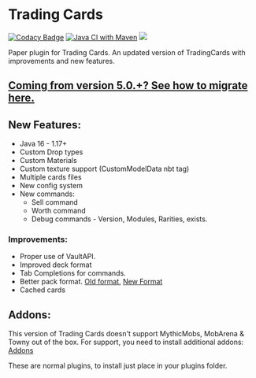 # Trading Cards 
[![Codacy Badge](https://app.codacy.com/project/badge/Grade/c30caf827f974fa39296203413f86b05)](https://www.codacy.com/gh/TreasureIslandMC/XenTradingCards/dashboard?utm_source=github.com&amp;utm_medium=referral&amp;utm_content=TreasureIslandMC/XenTradingCards&amp;utm_campaign=Badge_Grade)
[![Java CI with Maven](https://github.com/TreasureIslandMC/TradingCards/actions/workflows/maven.yml/badge.svg)](https://github.com/TreasureIslandMC/TradingCards/actions/workflows/maven.yml)
[![](https://img.shields.io/discord/881610309637398538?color=%235865F2&label=support&logo=Discord&logoColor=white&style=for-the-badge)](https://discord.gg/4v9gsBCgg8)

Paper plugin for Trading Cards.
An updated version of TradingCards with improvements and new features.

## [Coming from version 5.0.+? See how to migrate here.](https://github.com/sarhatabaot/TradingCards/wiki/Installing-TradingCards#migrating)

## New Features:
* Java 16 - 1.17+
* Custom Drop types
* Custom Materials
* Custom texture support (CustomModelData nbt tag)
* Multiple cards files
* New config system
* New commands:
  * Sell command
  * Worth command
  * Debug commands - Version, Modules, Rarities, exists.
### Improvements:
* Proper use of VaultAPI.
* Improved deck format
* Tab Completions for commands.
* Better pack format. [Old format](https://github.com/sarhatabaot/TradingCards/blob/f24613e8c6238413f89085b9d5030afb7acb3afa/tradingcards-plugin/src/main/resources/settings/packs.yml), [New Format](https://github.com/sarhatabaot/TradingCards/blob/master/tradingcards-plugin/src/main/resources/settings/packs.yml)
* Cached cards

## Addons:
This version of Trading Cards doesn't support MythicMobs, MobArena & Towny out of the box. 
For support, you need to install additional addons:
[Addons](https://github.com/sarhatabaot/TradingCards/wiki/Tradingcards-Addons)

These are normal plugins, to install just place in your plugins folder.

